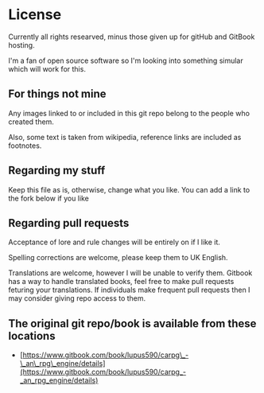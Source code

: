 # License

Currently all rights researved, minus those given up for gitHub and GitBook hosting.

I'm a fan of open source software so I'm looking into something simular which will work for this.

## For things not mine

Any images linked to or included in this git repo belong to the people who created them.

Also, some text is taken from wikipedia, reference links are included as footnotes.

## Regarding my stuff

Keep this file as is, otherwise, change what you like. You can add a link to the fork below if you like

## Regarding pull requests

Acceptance of lore and rule changes will be entirely on if I like it.

Spelling corrections are welcome, please keep them to UK English.

Translations are welcome, however I will be unable to verify them. Gitbook has a way to handle translated books, feel free to make pull requests feturing your translations. If individuals make frequent pull requests then I may consider giving repo access to them.

## The original git repo/book is available from these locations

* [https://www.gitbook.com/book/lupus590/carpg\_-\_an\_rpg\_engine/details](https://www.gitbook.com/book/lupus590/carpg_-_an_rpg_engine/details)
